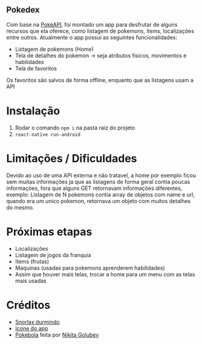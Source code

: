 ## Pokedex

Com base na [PokèAPI](https://pokeapi.co/), foi montado um app para desfrutar de alguns recursos que ela oferece, como listagem de pokemons, items, localizações entre outros. Atualmente
o app possui as seguintes funcionalidades:

- Listagem de pokemons (Home)
- Tela de detalhes do pokemon -> seja atributos fisicos, movimentos e habilidades
- Tela de favoritos

Os favoritos são salvos de forma offline, enquanto que as listagens usam a API

# Instalação

1. Rodar o comando ```npm i``` na pasta raiz do projeto
2. ```react-native run-android```

# Limitações / Dificuldades

Devido ao uso de uma API externa e não tratavel, a home por exemplo ficou sem muitas informações ja que as listagens de forma geral contia poucas informações, fora que alguns GET retornavam
informações diferentes, exemplo: Listagem de N pokemons contia array de objetos com name e url, quando era um unico pokemon, retornava um objeto com muitos detalhes do mesmo.

# Próximas etapas

- Localizações
- Listagem de jogos da franquia
- Items (frutas)
- Maquinas (usadas para pokemons aprenderem habilidades)
- Assim que houver mais telas, trocar a home para um menu com as telas mais usadas

# Créditos

- [Snorlax durmindo](https://www.pngfind.com/mpng/iTxbxoo_transparent-snorlax-pokemon-snorlax-fusion-hd-png-download/)
- [Icone do app](https://icon-library.com/icon/pokedex-icon-5.html)
- [Pokebola](https://www.flaticon.com/free-icon/pokeball_361998?term=pokeball&page=1&position=2) feita por [Nikita Golubev](https://www.flaticon.com/authors/nikita-golubev)
